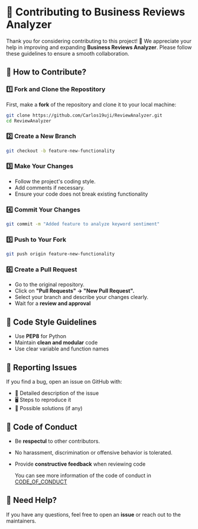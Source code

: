 # 📑 Contributing to Business Reviews Analyzer

Thank you for considering contributing to this project! 🎉
We appreciate your help in improving and expanding **Business Reviews Analyzer**. Please follow these guidelines to ensure a smooth collaboration.

## 📌 How to Contribute?

### 1️⃣ Fork and Clone the Repostitory
First, make a **fork** of the repository and clone it to your local machine:

```sh
git clone https://github.com/Carlos19uji/ReviewAnalyzer.git
cd ReviewAnalyzer
```

### 2️⃣ Create a New Branch
```sh
git checkout -b feature-new-functionality
```

### 3️⃣ Make Your Changes
- Follow the project's coding style.
- Add comments if necessary.
- Ensure your code does not break existing functionality


### 4️⃣ Commit Your Changes
```sh
git commit -m "Added feature to analyze keyword sentiment"
```

### 5️⃣ Push to Your Fork
```sh
git push origin feature-new-functionality
```

### 6️⃣ Create a Pull Request
- Go to the original repository.
- Click on **"Pull Requests" -> "New Pull Request".**
- Select your branch and describe your changes clearly.
- Wait for a **review and approval**

## 📌 Code Style Guidelines
- Use **PEP8** for Python
- Maintain **clean and modular** code
- Use clear variable and function names

## 📌 Reporting Issues
If you find a bug, open an issue on GitHub with:
- 📌 Detailed description of the issue
- 🖥️ Steps to reproduce it
- 🔧 Possible solutions (if any)
 
## 📌 Code of Conduct
- Be **respectul** to other contributors.
- No harassment, discrimination or offensive behavior is tolerated.
- Provide **constructive feedback** when reviewing code

  You can see more information of the code of conduct in [CODE_OF_CONDUCT](CODE_OF_CONDUCT.md)

## 📌 Need Help?
If you have any questions, feel free to open an **issue** or reach out to  the maintainers.











